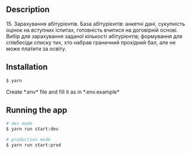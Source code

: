 ## Description

<p>
  15. Зарахування абітурієнтів. База абітурієнтів: анкетні дані, сукупність оцінок на вступних іспитах, готовність вчитися на договірній основі. Вибір для зарахування заданої кількості абітурієнтів; формування для співбесіди списку тих, хто набрав граничний прохідний бал, але не може платити за освіту.
</p>

## Installation

```bash
$ yarn
```
<p>
  Create *.env* file and fill it as in *.env.example*
</p>


## Running the app

```bash
# dev mode
$ yarn run start:dev

# production mode
$ yarn run start:prod
```
